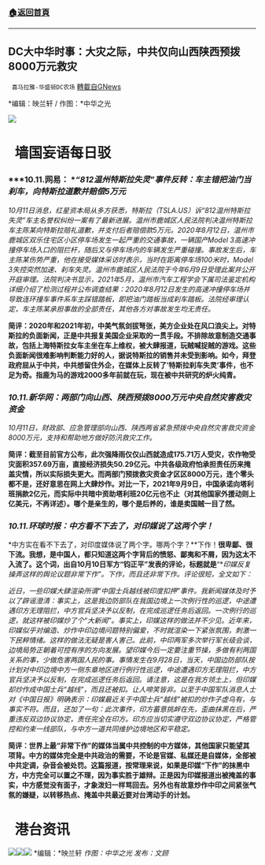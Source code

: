 ###  [:house:返回首頁](https://github.com/ourhimalayas/txt)
---


## DC大中华时事：大灾之际，中共仅向山西陕西预拨8000万元救灾
` 喜马拉雅-华盛顿DC农场` [轉載自GNews](https://gnews.org/zh-hans/1589069/)

*编辑：映兰轩 / 作图：*中华之光

![](http://himalayawashingtondc.org/wp-content/uploads/2021/08/ScreenShot-2021-08-01-at-17.25.09@2x.png)

#   墙国妄语每日驳

### ***10.11.网易： **“812温州特斯拉失灵”事件反转：车主错把油门当刹车，向特斯拉道歉并赔偿5万元*

*10月11日消息，红星资本局从多方获悉，特斯拉（TSLA.US）诉“812温州特斯拉失灵”车主名誉权纠纷一案有了最新进展。温州市鹿城区人民法院判决温州特斯拉车主陈某向特斯拉赔礼道歉，并支付后者赔偿款5万元。2020年8月12日，温州市鹿城区双乐住宅区小区停车场发生一起严重的交通事故，一辆国产Model 3高速冲撞停车场入口的阻拦杆，随后又与停车场内的车辆发生严重碰撞。事故发生后，车主陈某伤势严重，他在接受媒体采访时表示，当时在距离停车场100米时，Model 3失控突然加速、刹车失灵。温州市鹿城区人民法院于今年6月9日受理此案并公开开庭审理。法院判决书显示，2021年5月，温州市汽车工程学会下属司法鉴定机构详细介绍了检测过程并公布调查结果：2020年8月12日发生的高速冲撞停车场并导致连环撞车事件系车主踩错踏板，即把油门踏板当成刹车踏板。法院经审理认定，车主陈某承担事故的全部责任，其他各方对事故发生均无责任。*

**简评：2020年和2021年初，中美气氛剑拔弩张，美方企业处在风口浪尖上。对特斯拉的负面新闻，正是中共报复美国企业采取的一贯手段。不排除故意制造交通事故，包括上海特斯拉女车主坐在车上维权，被大肆报道，玩贼喊捉贼的游戏。这些负面新闻很难影响判断能力好的人，据说特斯拉的销售并未受到影响。如今，拜登政府屈从于中共，中共想留住外企，在媒体上反转了’特斯拉刹车失灵’事件，也不足为奇。指鹿为马的游戏2000多年前就在玩，现在被中共研究的炉火纯青。**

### *10.11.新华网：**两部门向山西、陕西预拨8000万元中央自然灾害救灾资金***

*10月11日，财政部、应急管理部向山西、陕西两省紧急预拨中央自然灾害救灾资金8000万元，支持和帮助地方做好防汛救灾工作。*

**简评：截至目前官方公布，此次强降雨仅仅山西就造成175.71万人受灾，农作物受灾面积357.69万亩，直接经济损失50.29亿元。中共各级政府怕承担责任历来掩盖灾情，所以实际损失更大。而两部门预拨救灾资金才区区8000万元，连个零头都不是，还好意思在网上大肆炒作。对比一下，2021年9月9日，中国承诺向塔利班捐款2亿元，而实际中共暗中资助塔利班20亿元也不止（对其他国家外援动则上亿美元，不再详述）。哪个是亲生的，哪个是后养的，谁是卖国贼一目了然。**

### *10.11.环球时报：中方看不下去了，对印媒说了这两个字！*

*中方实在看不下去了，对印度媒体说了两个字。哪两个字？**下作！**很卑鄙、很下流。我想，是中国人，都只知道这两个字背后的愤怒、鄙夷和不屑，因为这太不入流了。这个词，出自10月10日军方“钧正平”发表的评论，标题就是**“**印媒反复操弄这样的舆论议题非常下作”。下作，而且还非常下作。评论很短，全文如下：*

*近日，一些印媒大肆渲染所谓“中国士兵越线被印度扣押”事件。我新闻媒体及时予以了辟谣澄清：事实上，这是我边防部队在我国边境上一次例行性的巡逻，中途遭遇印方无理阻拦，中方官兵坚决予以反制，在完成巡逻任务后返回。一次例行的巡逻，就这样被印媒炒了个“大新闻”。事实上，印媒这样的做法并不少见。近年来，印媒似乎对编造、炒作中印边境问题特别偏爱，不时就渲染一下紧张氛围，刺激一下民粹情绪。这样的做法无疑是害人害己。此前，中印两军多次举行军长级会谈，边境局势正朝着可控有序的方向发展。望印媒今后一定要注重节操，多做有利两国关系的事，少做危害两国人民的事。事情发生在9月28日，当天，中国边防部队按计划对中印边境中方一侧东章地区进行例行性巡逻，中途遭遇印方无理阻拦，中方官兵坚决予以反制，在完成巡逻任务后返回。请注意，这是在我方领土上，但印媒却炒作成中国士兵“越线”，而且还被扣。让人啼笑皆非。以至于中国军队消息人士对《中国日报》明确表示：印媒最近关于中国士兵“越线”被扣的炒作子虚乌有，与事实不符。而且，还加了一句：此次事件，印方蓄意挑衅在先，歪曲抹黑在后，严重违反双边协议协定，责任完全在印方。印方应当切实遵守双边协议协定，严格管控和约束一线部队，与中方一道共同维护边境地区和平稳定。*

**简评：世界上最“非常下作”的媒体当属中共控制的中方媒体，其他国家只能望其项背。中方的媒体完全是中共政治的需要，不论是官媒、私媒还是自媒体，全部被中共定调，杂音会被处罚。这篇报道，按常理来说，如果是印媒“下作”的抹黑中方，中方完全可以置之不理，因为事实胜于雄辩。正是因为印媒报道出被掩盖的事实，中方感觉没有面子，才象泼妇一样骂回去。另外也有故意炒作中印之间紧张气氛的嫌疑，以转移热点、掩盖中共最近要对台湾动手的计划。**

#   港台资讯
![](https://media.discordapp.net/attachments/858887785507323904/897347751598235718/20211012B.jpg?width=1043&amp;height=586)![](https://media.discordapp.net/attachments/858887785507323904/897347753036873738/20211012A.jpg?width=1043&amp;height=586)![](https://media.discordapp.net/attachments/858887785507323904/897347757017284638/20211012C.jpg?width=1043&amp;height=586)
*编辑：*映兰轩
*作图：中华之光
发布：文顾*
